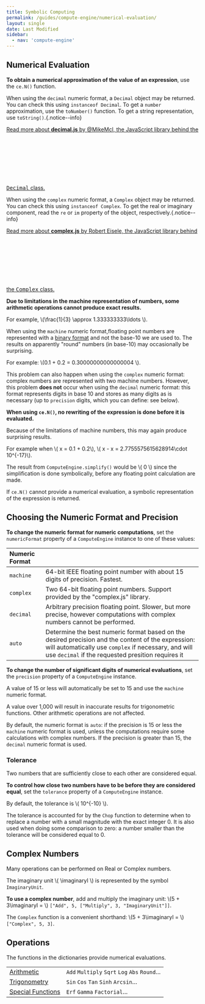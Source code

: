```yaml
---
title: Symbolic Computing
permalink: /guides/compute-engine/numerical-evaluation/
layout: single
date: Last Modified
sidebar:
  - nav: 'compute-engine'
---
```


<script type='module'>
    import {  renderMathInDocument } 
      from '//unpkg.com/mathlive/dist/mathlive.min.mjs';
    renderMathInDocument({
      TeX: {
        delimiters: {
          inline: [ ['$', '$'], ['\\(', '\\)']],
          display: [['$$', '$$'],['\\[', '\\]']],
        },
      },
      asciiMath: null,
      processEnvironments : false,
      renderAccessibleContent: false,
    });
</script>

## Numerical Evaluation

**To obtain a numerical approximation of the value of an expression**, use the
`ce.N()` function.

When using the `decimal` numeric format, a `Decimal` object may be returned. You can check this using `instanceof Decimal`. To get a `number` approximation, use the `toNumber()` function. To get
a string representation, use `toString()`.{.notice--info}

<div class='read-more'><a href="https://mikemcl.github.io/decimal.js/">Read more about <strong>decimal.js</strong> by @MikeMcl, the JavaScript library behind the <kbd>Decimal</kbd> class.<svg class="svg-chevron" ><use xlink:href="#svg-chevron"></use></svg></a></div>

When using the `complex` numeric format, a `Complex` object may be returned. You can check this using `instanceof Complex`. To get the real or imaginary component, read the `re` or `im` property of the object, respectively.{.notice--info}


<div class='read-more'><a href="https://mikemcl.github.io/decimal.js/">Read more about <strong>complex.js</strong> by Robert Eisele, the JavaScript library behind the <kbd>Complex</kbd> class.<svg class="svg-chevron" ><use xlink:href="#svg-chevron"></use></svg></a></div>


**Due to limitations in the machine representation of numbers, some arithmetic
operations cannot produce exact results.**

For example, \\(\frac{1}{3} \approx 1.333333333\ldots \\).

When using the `machine` numeric format,floating point numbers are represented with a [binary format](https://en.wikipedia.org/wiki/IEEE_754) and not the base-10 we are used to. The results on apparently "round" numbers (in base-10) may occasionally be surprising.

For example: \\(0.1 + 0.2 = 0.30000000000000004 \\).

This problem can also happen when using the `complex` numeric format: complex numbers are represented with two machine numbers.
However, this problem **does not** occur when using the `decimal` numeric format: this format represents digits in base 10 and stores as many digits as is necessary (up to `precision` digits, which you can define: see below).

**When using `ce.N()`, no rewriting of the expression is done before it is evaluated.**

Because of the limitations of machine numbers, this may again
produce surprising results.

For example when \\( x = 0.1 + 0.2\\), \\( x - x = 2.7755575615628914\cdot
10^{-17}\\).

The result from `ComputeEngine.simplify()` would be \\( 0 \\) since the simplification is done symbolically, before any floating point calculation are made.

If `ce.N()` cannot provide a numerical evaluation, a symbolic representation
of the expression is returned. 

## Choosing the Numeric Format and Precision

**To change the numeric format for numeric computations**, set the `numericFormat`
property of a `ComputeEngine` instance to one of these values:

<div class=symbols-table>

| Numeric Format | | 
| :--- | :--- | 
| `machine` | 64-bit IEEE floating point number with about 15 digits of precision. Fastest. |
| `complex` | Two 64-bit floating point numbers. Support provided by the "complex.js" library. | 
| `decimal` | Arbitrary precision floating point. Slower, but more precise, however computations with complex numbers cannot be performed. | 
| `auto` | Determine the best numeric format based on the desired precision and the content of the expression: will automatically use `complex` if necessary, and will use `decimal` if the requested presition requires it | 

</div>

**To change the number of significant digits of numerical evaluations**, set the `precision` property of a `ComputeEngine` instance.

A value of 15 or less will automatically be set to 15 and use the `machine` 
numeric format. 

A value over 1,000 will result in inaccurate results for trigonometric functions. Other arithmetic operations are not affected.

By default, the numeric format is `auto`: if the precision is 15 or less
the `machine` numeric format is used, unless the computations require some
calculations with complex numbers. If the precision is greater than 15,
the `decimal` numeric format is used.


### Tolerance

Two numbers that are sufficiently close to each other are considered equal.

**To control how close two numbers have to be before they are considered equal**,
set the `tolerance` property of a `ComputeEngine` instance.

By default, the tolerance is \\( 10^{-10} \\).

The tolerance is accounted for by the `Chop` function to determine when to 
replace a number with a small magnitude with the exact integer 0. It is also
used when doing some comparison to zero: a number smaller than the tolerance
will be considered equal to 0.

## Complex Numbers

Many operations can be performed on Real or Complex numbers.

The imaginary unit \\( \imaginaryI \\) is represented by the symbol `ImaginaryUnit`. 

**To use a complex number**, add and multiply the imaginary unit: \\(5 + 3\imaginaryI = \\) `["Add", 5, ["Multiply", 3, "ImaginaryUnit"]]`.

The `Complex` function is a convenient shorthand: \\(5 + 3\imaginaryI = \\)`["Complex", 5, 3]`.

## Operations

The functions in the dictionaries provide numerical evaluations.

<div class=symbols-table>

|  | | 
| :--- | :--- | 
| [Arithmetic](/guides/compute-engine/arithmetic/)  | `Add` `Multiply` `Sqrt` `Log` `Abs` `Round`... |
| [Trigonometry](/guides/compute-engine/trigonometry/)  | `Sin` `Cos` `Tan` `Sinh` `Arcsin`...|
| [Special Functions](/guides/compute-engine/special-functions/)  | `Erf` `Gamma` `Factorial`...|

</div>
